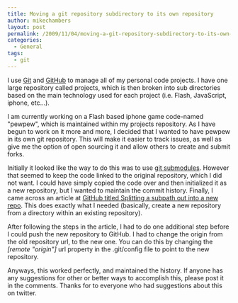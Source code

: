 ```yaml
---
title: Moving a git repository subdirectory to its own repository
author: mikechambers
layout: post
permalink: /2009/11/04/moving-a-git-repository-subdirectory-to-its-own-repository/
categories:
  - General
tags:
  - git
---
```


I use [Git][1] and [GitHub][2] to manage all of my personal code projects. I have one large repository called projects, which is then broken into sub directories based on the main technology used for each project (i.e. Flash, JavaScript, iphone, etc...).

I am currently working on a Flash based iphone game code-named "pewpew", which is maintained within my projects repository. As I have begun to work on it more and more, I decided that I wanted to have pewpew in its own git repository. This will make it easier to track issues, as well as give me the option of open sourcing it and allow others to create and submit forks.  
<!--more-->

  
Initially it looked like the way to do this was to use [git submodules][3]. However that seemed to keep the code linked to the original repository, which I did not want. I could have simply copied the code over and then initialized it as a new repository, but I wanted to maintain the commit history. Finally, I came across an article at [GitHub titled Splitting a subpath out into a new repo][4]. This does exactly what I needed (basically, create a new repository from a directory within an existing repository).

After following the steps in the article, I had to do one additional step before I could push the new repository to GitHub. I had to change the origin from the old repository url, to the new one. You can do this by changing the *[remote "origin"]* url property in the .git/config file to point to the new repository.

Anyways, this worked perfectly, and maintained the history. If anyone has any suggestions for other or better ways to accomplish this, please post it in the comments. Thanks for to everyone who had suggestions about this on twitter.

 [1]: http://git-scm.com/
 [2]: http://www.github.com
 [3]: http://www.kernel.org/pub/software/scm/git/docs/git-submodule.html
 [4]: http://help.github.com/splitting-a-subpath-to-a-new-repo/